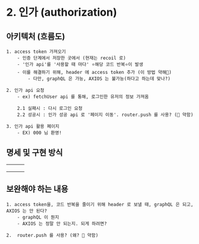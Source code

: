 # 2. 인가 (authorization)

##



## 아키텍처 (흐름도)

```
1. access token 가져오기 
    - 인증 단계에서 저장한 곳에서 (현재는 recoil 로) 
    - '인가 api'를 '사용할 때 마다' ⭐해당 코드 반복⭐이 발생 
    - 이를 해결하기 위해, header 에 access token 추가 (이 방법 약해📛) 
        - 다만, graphQL 은 가능, AXIOS 는 불가능(하다고 하는데 맞나?) 

2. 인가 api 요청 
    - ex) fetchUser api 를 통해, 로그인한 유저의 정보 가져옴 
    
    2.1 실패시 : 다시 로그인 요청 
    2.2 성공시 : 인가 성공 api 로 '페이지 이동'. router.push 를 사용? (📛 약함) 
    
3. 인가 api 활용 페이지 
    - EX) 000 님 환영! 

```







## 명세 및 구현 방식

|   |   |   |
| - | - | - |
|   |   |   |
|   |   |   |
|   |   |   |







## 보완해야 하는 내용&#x20;

```
1. access token을, 코드 반복을 줄이기 위해 header 로 보낼 때, graphQL 은 되고, AXIOS 는 안 된다? 
    - graphQL 이 뭔지 
    - AXIOS 는 정말 안 되는지. 되게 하려면? 
    
2.  router.push 를 사용? (왜? 📛 약함) 
```





